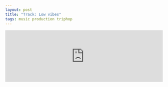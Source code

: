 ```yaml
---
layout: post
title: "Track: Low vibes"
tags: music production triphop
---
```

<iframe width="100%" height="166" scrolling="no" frameborder="no" allow="autoplay" src="https://w.soundcloud.com/player/?url=https%3A//api.soundcloud.com/tracks/1418436778&color=%233a3a35&auto_play=false&hide_related=false&show_comments=true&show_user=true&show_reposts=false&show_teaser=true"></iframe>